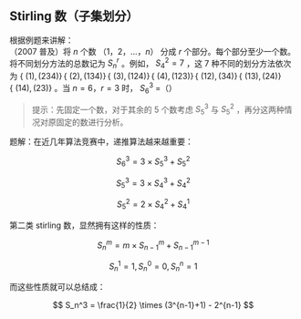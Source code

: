 ## Stirling 数（子集划分）

根据例题来讲解：  
（2007 普及）将 $n$ 个数 $（1，2，…，n）$ 分成 $r$ 个部分。每个部分至少一个数。将不同划分方法的总数记为 $S_n^r$ 。例如， $S_4^2=7$ ，这 7 种不同的划分方法依次为 $\{\ (1) , (234) \}\,\{\ (2) ,  (134) \}\,\{\ (3) , (124) \}\,\{\ (4) , (123) \}\,\{\ (12) , (34) \}\,\{\ (13) , (24) \}\,\{\ (14) , (23) \}$ 。当 $n=6，r=3$ 时， $S_6^3$ =（）

> 提示：先固定一个数，对于其余的 5 个数考虑 $S_5^3$ 与 $S_5^2$ ，再分这两种情况对原固定的数进行分析。

题解：在近几年算法竞赛中，递推算法越来越重要：

$$
S_6^3=3 \times S_5^3 + S_5^2
$$

$$
S_5^3=3 \times S_4^3 + S_4^2
$$

$$
S_5^2=2 \times S_4^2 + S_4^1
$$

第二类 stirling 数，显然拥有这样的性质：

$$
S_n^m = m \times S_{n-1}^{m} + S_{n-1}^{m-1}
$$

$$
S_n^1 = 1,S_n^0 = 0,S_n^n = 1
$$

而这些性质就可以总结成：

$$
S_n^3 = \frac{1}{2} \times (3^{n-1}+1) - 2^{n-1}
$$
